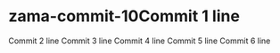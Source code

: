 # zama-commit-10Commit 1 line
Commit 2 line
Commit 3 line
Commit 4 line
Commit 5 line
Commit 6 line
